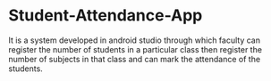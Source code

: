 # Student-Attendance-App
It is a system developed in android studio through which faculty can register the number of students in a particular class then register the number of subjects in that  class and can mark the attendance of the students.
